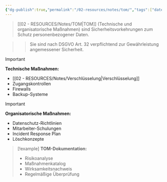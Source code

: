 ```yaml
---
{"dg-publish":true,"permalink":"/02-resources/notes/tom/","tags":["datenschutz/massnahmen","sicherheit/organisatorisch"],"noteIcon":"","updated":"2025-10-29T12:59:10.840+01:00"}
---
```



>[[02 - RESOURCES/Notes/TOM\|TOM]] (Technische und organisatorische Maßnahmen) sind Sicherheitsvorkehrungen zum Schutz personenbezogener Daten.

>>Sie sind nach DSGVO Art. 32 verpflichtend zur Gewährleistung angemessener Sicherheit.

>[!important] 
>**Technische Maßnahmen:**
>- [[02 - RESOURCES/Notes/Verschlüsselung\|Verschlüsselung]]
>- Zugangskontrollen
>- Firewalls
>- Backup-Systeme

>[!important] 
>**Organisatorische Maßnahmen:**
>- Datenschutz-Richtlinien
>- Mitarbeiter-Schulungen
>- Incident Response Plan
>- Löschkonzepte

>[!example] 
>**TOM-Dokumentation:**
>- Risikoanalyse
>- Maßnahmenkatalog
>- Wirksamkeitsnachweis
>- Regelmäßige Überprüfung